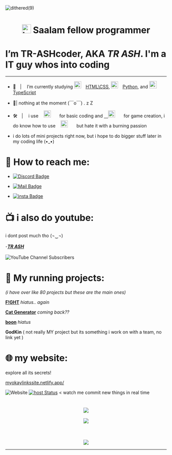 ![dithered(9)](https://github.com/user-attachments/assets/13f1ac37-5343-4577-93c9-570c71e444a5)



# ㅤㅤ<img src="https://user-images.githubusercontent.com/1303154/88677602-1635ba80-d120-11ea-84d8-d263ba5fc3c0.gif" width="28px" height="28px" alt="hi"> Saalam fellow programmer

# I’m TR-ASHcoder, AKA *TR ASH*. I'm a IT guy whos into coding
____


- 📝ㅤ| ㅤI’m currently studying <img width="22px" src="https://cdn-icons-png.flaticon.com/512/732/732212.png" style="padding-right:10px;" /> [HTML\CSS](https://en.wikipedia.org/wiki/HTML), <img width="22px" src="https://cdn3.iconfinder.com/data/icons/logos-and-brands-adobe/512/267_Python-512.png" style="padding-right:10px;" /> [Python](https://www.python.org/), and <img width="23px" src="https://upload.wikimedia.org/wikipedia/commons/thumb/f/f5/Typescript.svg/64px-Typescript.svg.png" style="padding-right:10px;" /> [TypeScript](https://www.typescriptlang.org/) 



- 🛌| nothing at the moment (￣o￣) . z Z



- 🛠️ㅤ| ㅤi useㅤ [<img alt="not vscode wink wink" width="22px" src="https://github.com/user-attachments/assets/4bea474f-7b6a-4e93-aec2-f32243c3effe" style="padding-right:10px;" />](https://vscodium.com/#install)ㅤ  for basic coding and  [ㅤ<img alt="Godot" width="22px" src="https://godotengine.org/assets/press/icon_color.svg" style="padding-right:10px;" />](https://godotengine.org/download/windows/)ㅤ for game creation, i do know how to use ㅤ[<img alt="Visual Studio" width="22px" src="https://user-images.githubusercontent.com/90879002/214135633-f489ead8-d75f-43fc-ae04-1d8e185fac35.png" style="padding-right:10px;" />](https://visualstudio.microsoft.com/vs/) ㅤbut hate it with a burning passion 




- i do lots of mini projects right now, but i hope to do bigger stuff later in my coding life (•_•)



# 📲 How to reach me: 

- [![Discord Badge](https://img.shields.io/badge/-usernamee.-5865F2?style=flat&labelColor=5865F2&logo=Discord&logoColor=white&link=https://discord.com/channels/@me)](https://discordapp.com/users/385354004114178050)


- [![Mail Badge](https://img.shields.io/badge/-trash3791@gmail.com-c0392b?style=flat&labelColor=c0392b&logo=gmail&logoColor=white)](mailto:trash3791@gmail.com)


- [![insta Badge](https://img.shields.io/badge/-tr___ash___-962fbf?style=flat&labelColor=d62976&logo=Instagram&logoColor=white&link=https://www.instagram.com/tr___ash___/)](https://www.instagram.com/tr___ash___/)





# 📺 i also do youtube:
i dont post much tho (¬‿¬)
<br>
<br>
-[***TR ASH***](https://youtube.com/channel/UCnCUHqT1Jo_JDEtfS07g42g)
<br>
<br>
![YouTube Channel Subscribers](https://img.shields.io/youtube/channel/subscribers/UCnCUHqT1Jo_JDEtfS07g42g?logo=youtube&logoColor=red&style=for-the-badge)


# 🏃 My running projects:
*(i have over like 80 projects but these are the main ones)*

[**F!GHT**](https://www.roblox.com/games/14887419602/movement-testing) *hiatus.. again*

[**Cat Generator**](https://cat-generator.tr-ash.repl.co) *coming back??*

[**boon**](https://github.com/TR-ASHcoder/Boon) *hiatus*

**GodKin** ( not really MY project but its something i work on with a team, no link yet )


# 🌐 my website: 
explore all its secrets!

[myokaylinkssite.netlify.app/](https://myokaylinkssite.netlify.app/)


 
![Website](https://img.shields.io/website?label=status&flat&url=https%3A%2F%2Fmyokaylinkssite.netlify.app/)
[![host Status](https://api.netlify.com/api/v1/badges/f9327376-880d-4816-9f86-b3f917c061fa/deploy-status)](https://app.netlify.com/sites/myokaylinkssite/deploys) < watch me commit new things in real time



# 


<p align="center">
  <img src="https://discord.c99.nl/widget/theme-3/385354004114178050.png"/> 
  <br>
  <br>
  <img src="https://github-readme-stats-eight-theta.vercel.app/api//?username=TR-ASHcoder&layout=&exclude_lang=ruby&theme=tokyonight" />
  <br/>
  <br/>
  <br/>
  <br/> 
  
</a>
  <img src="https://komarev.com/ghpvc/?username=TR-ASHcoder&style=flat&color=red"/>
</p>

____









